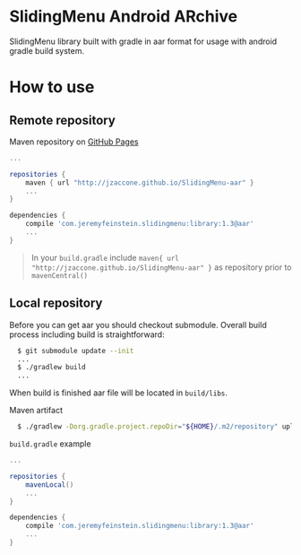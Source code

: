 SlidingMenu Android ARchive
========

SlidingMenu library built with gradle in aar format for usage with android gradle build system.

How to use
========

Remote repository
--------

Maven repository on [GitHub Pages](http://pages.github.com/)

```groovy
...

repositories {
    maven { url "http://jzaccone.github.io/SlidingMenu-aar" }
    ...
}

dependencies {
    compile 'com.jeremyfeinstein.slidingmenu:library:1.3@aar'
    ...
}
```

> In your `build.gradle` include `maven{ url "http://jzaccone.github.io/SlidingMenu-aar" }` as repository prior to `mavenCentral()`

Local repository
--------

Before you can get aar you should checkout submodule. Overall build process including build is straightforward:

```bash
  $ git submodule update --init
  ...
  $ ./gradlew build
  ...
```

When build is finished aar file will be located in `build/libs`.

Maven artifact

```bash
  $ ./gradlew -Dorg.gradle.project.repoDir="${HOME}/.m2/repository" uploadArchives
```

`build.gradle` example

```groovy
...

repositories {
    mavenLocal()
    ...
}

dependencies {
    compile 'com.jeremyfeinstein.slidingmenu:library:1.3@aar'
    ...
}
```
